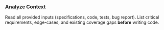 <!-- PARTIAL: ANALYSIS v1.0 -->
### Analyze Context
Read all provided inputs (specifications, code, tests, bug report).
List critical requirements, edge-cases, and existing coverage gaps **before** writing code.
